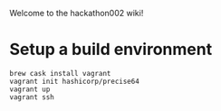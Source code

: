 Welcome to the hackathon002 wiki!

# Setup a build environment

    brew cask install vagrant
    vagrant init hashicorp/precise64
    vagrant up
    vagrant ssh

